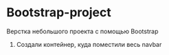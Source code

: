 # Bootstrap-project
Верстка небольшого проекта с помощью Bootstrap

1. Создали контейнер, куда поместили весь navbar
